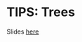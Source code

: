 # TIPS: Trees

Slides [here](https://docs.google.com/presentation/d/1-_EfF4W0YUDDMz7WdJsz8zEshJuHSM9gxPAK3L9cl4g/edit?usp=sharing)

